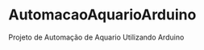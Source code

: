 AutomacaoAquarioArduino
=======================

Projeto de Automação de Aquario Utilizando Arduino
